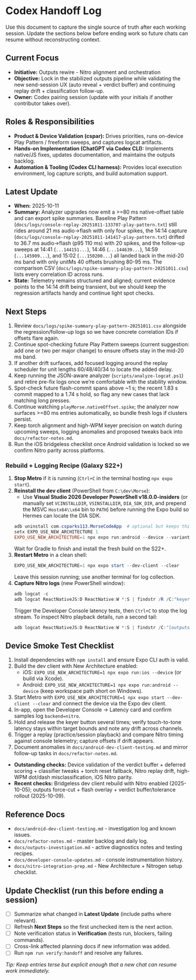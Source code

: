 # Codex Handoff Log

Use this document to capture the single source of truth after each working session. Update the sections below before ending work so future chats can resume without reconstructing context.

## Current Focus
- **Initiative:** Outputs rewire - Nitro alignment and orchestration
- **Objective:** Lock in the stabilized outputs pipeline while validating the new send-session UX (auto reveal + verdict buffer) and continuing replay drift + classification follow-up.
- **Owner:** Codex pairing session (update with your initials if another contributor takes over).

## Roles & Responsibilities
- **Product & Device Validation (cspar):** Drives priorities, runs on-device Play Pattern / freeform sweeps, and captures logcat artifacts.
- **Hands-on Implementation (ChatGPT via Codex CLI):** Implements native/JS fixes, updates documentation, and maintains the outputs backlog.
- **Automation & Tooling (Codex CLI harness):** Provides local execution environment, log capture scripts, and build automation support.

## Latest Update
- **When:** 2025-10-11
- **Summary:** Analyzer upgrades now emit a >=80 ms native-offset table and can export spike summaries. Baseline Play Pattern (`docs/logs/console-replay-20251011-133707-play-pattern.txt`) still rides around 21 ms audio->flash with only four spikes, the 14:14 capture (`docs/logs/console-replay-20251011-141417-play-pattern.txt`) drifted to 36.7 ms audio->flash (p95 110 ms) with 20 spikes, and the follow-up sweeps at 14:41 (`...144151...`), 14:46 (`...144639...`), 14:59 (`...145909...`), and 15:02 (`...150200...`) all landed back in the mid-20 ms band with only unitMs 40 offsets brushing 80-95 ms. The comparison CSV (`docs/logs/spike-summary-play-pattern-20251011.csv`) lists every correlation ID across runs.
- **State:** Telemetry remains structured and aligned; current evidence points to the 14:14 drift being transient, but we should keep the regression artifacts handy and continue light spot checks.

## Next Steps
1. Review `docs/logs/spike-summary-play-pattern-20251011.csv` alongside the regression/follow-up logs so we have concrete correlation IDs if offsets flare again.
2. Continue spot-checking future Play Pattern sweeps (current suggestion: add one or two per major change) to ensure offsets stay in the mid-20 ms band.
3. If another drift surfaces, add focused logging around the replay scheduler for unit lengths 60/48/40/34 to locate the added delay.
4. Keep running the JSON-aware analyzer (`scripts/analyze-logcat.ps1`) and retire pre-fix logs once we’re comfortable with the stability window.
5. Spot-check future flash-commit spans above ~1 s; the recent 1.83 s commit mapped to a 1.74 s hold, so flag any new cases that lack matching long presses.
6. Continue watching `playMorse.nativeOffset.spike`; the analyzer now surfaces >=80 ms entries automatically, so bundle fresh logs if clusters persist.
7. Keep torch alignment and high-WPM keyer precision on watch during upcoming sweeps, logging anomalies and proposed tweaks back into `docs/refactor-notes.md`.
8. Run the iOS bridgeless checklist once Android validation is locked so we confirm Nitro parity across platforms.

### Rebuild + Logging Recipe (Galaxy S22+)
1. **Stop Metro** if it is running (`Ctrl+C` in the terminal hosting `npx expo start`).
2. **Reinstall the dev client** (PowerShell from `C:\dev\Morse`):
   - Use **Visual Studio 2026 Developer PowerShell v18.0.0-insiders** (or manually set `VCINSTALLDIR`, `VSINSTALLDIR`, `DIA_SDK_DIR`, and prepend the MSVC `Hostx64\\x64` bin to `PATH`) before running the Expo build so Hermes can locate the DIA SDK.
   ```powershell
   adb uninstall com.csparks113.MorseCodeApp  # optional but keeps things clean
   setx EXPO_USE_NEW_ARCHITECTURE 1
   EXPO_USE_NEW_ARCHITECTURE=1 npx expo run:android --device --variant debug
   ```
   Wait for Gradle to finish and install the fresh build on the S22+.
3. **Restart Metro** in a clean shell:
   ```powershell
   EXPO_USE_NEW_ARCHITECTURE=1 npx expo start --dev-client --clear
   ```
   Leave this session running; use another terminal for log collection.
4. **Capture Nitro logs** (new PowerShell window):
   ```powershell
   adb logcat -c
   adb logcat ReactNativeJS:D ReactNative:W *:S | findstr /R /C:"keyer.prepare" /C:"keyer.tone"
   ```
   Trigger the Developer Console latency tests, then `Ctrl+C` to stop the log stream.
   To inspect Nitro playback details, run a second tail:
   ```powershell
   adb logcat ReactNativeJS:D ReactNative:W *:S | findstr /C:"[outputs-audio]"
   ```

## Device Smoke Test Checklist
1. Install dependencies with `npm install` and ensure Expo CLI auth is valid.
2. Build the dev client with New Architecture enabled:
   - iOS: `EXPO_USE_NEW_ARCHITECTURE=1 npx expo run:ios --device` (or build via Xcode).
   - Android: `EXPO_USE_NEW_ARCHITECTURE=1 npx expo run:android --device` (keep workspace path short on Windows).
3. Start Metro with `EXPO_USE_NEW_ARCHITECTURE=1 npx expo start --dev-client --clear` and connect the device via the Expo dev client.
4. In-app, open the Developer Console -> Latency card and confirm samples log `backend=nitro`.
5. Hold and release the keyer button several times; verify touch-to-tone latency stays within target bounds and note any drift across channels.
6. Trigger a replay (practice/session playback) and compare Nitro timing against console telemetry; capture offsets if drift appears.
7. Document anomalies in `docs/android-dev-client-testing.md` and mirror follow-up tasks in `docs/refactor-notes.md`.

- **Outstanding checks:** Device validation of the verdict buffer + deferred scoring + classifier tweaks + torch reset fallback, Nitro replay drift, high-WPM dot/dash misclassification, iOS Nitro parity.
- **Recent checks:** Bridgeless dev client rebuild with Nitro enabled (2025-10-05); outputs force-cut + flash overlay + verdict buffer/tolerance rollout (2025-10-09).

## Reference Docs
- `docs/android-dev-client-testing.md` - investigation log and known issues.
- `docs/refactor-notes.md` - master backlog and daily log.
- `docs/outputs-investigation.md` - active diagnostics notes and testing recipes.
- `docs/developer-console-updates.md` - console instrumentation history.
- `docs/nitro-integration-prep.md` - New Architecture + Nitrogen setup checklist.

## Update Checklist (run this before ending a session)
- [ ] Summarize what changed in **Latest Update** (include paths where relevant).
- [ ] Refresh **Next Steps** so the first unchecked item is the next action.
- [ ] Note verification status in **Verification** (tests run, blockers, failing commands).
- [ ] Cross-link affected planning docs if new information was added.
- [ ] Run `npm run verify:handoff` and resolve any failures.

_Tip: Keep entries terse but explicit enough that a new chat can resume work immediately._




